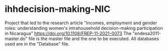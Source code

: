 # ihhdecision-making-NIC
Project that led to the research article "Incomes, employment and gender roles: understanding women's intrahousehold decision-making participation in Nicaragua" https://doi.org/10.1108/FREP-11-2021-0073
The "endesa2011-master.do" file is the master file and the one to be executed. 
All databases used are in the "Database" file. 

